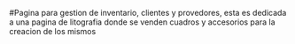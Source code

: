 #Pagina para gestion de inventario, clientes y provedores, esta es dedicada a una pagina de litografia donde se venden cuadros y accesorios para la creacion de los mismos 
